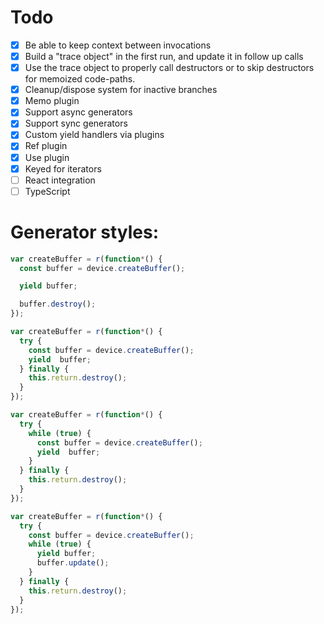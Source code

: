 # Todo
 - [x] Be able to keep context between invocations
 - [x] Build a "trace object" in the first run, and update it in follow up calls
 - [x] Use the trace object to properly call destructors or to skip destructors for memoized code-paths. 
 - [x] Cleanup/dispose system for inactive branches 
 - [x] Memo plugin
 - [x] Support async generators
 - [x] Support sync generators
 - [x] Custom yield handlers via plugins
 - [x] Ref plugin
 - [x] Use plugin
 - [x] Keyed for iterators
 - [ ] React integration
 - [ ] TypeScript

# Generator styles:

```js
var createBuffer = r(function*() {
  const buffer = device.createBuffer();

  yield buffer;

  buffer.destroy();
});

var createBuffer = r(function*() {
  try {
    const buffer = device.createBuffer();
    yield  buffer;
  } finally {
    this.return.destroy();
  }
});

var createBuffer = r(function*() {
  try {
    while (true) {
      const buffer = device.createBuffer();
      yield  buffer;
    }
  } finally {
    this.return.destroy();
  }
});

var createBuffer = r(function*() {
  try {
    const buffer = device.createBuffer();
    while (true) {
      yield buffer;
      buffer.update();
    }
  } finally {
    this.return.destroy();
  }
});

```